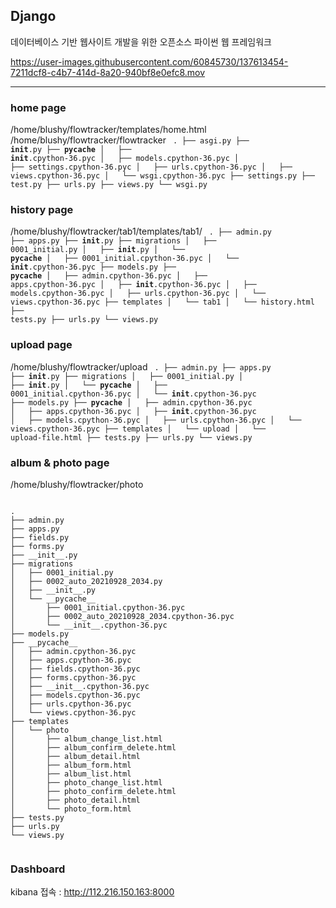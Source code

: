 ## Django
데이터베이스 기반 웹사이트 개발을 위한 오픈소스 파이썬 웹 프레임워크 

https://user-images.githubusercontent.com/60845730/137613454-7211dcf8-c4b7-414d-8a20-940bf8e0efc8.mov

---

### home page 
/home/blushy/flowtracker/templates/home.html
/home/blushy/flowtracker/flowtracker
<code/>
.
├── asgi.py
├── __init__.py
├── __pycache__
│   ├── __init__.cpython-36.pyc
│   ├── models.cpython-36.pyc
│   ├── settings.cpython-36.pyc
│   ├── urls.cpython-36.pyc
│   ├── views.cpython-36.pyc
│   └── wsgi.cpython-36.pyc
├── settings.py
├── test.py
├── urls.py
├── views.py
└── wsgi.py
</code>

### history page 
/home/blushy/flowtracker/tab1/templates/tab1/
<code/>
.
├── admin.py
├── apps.py
├── __init__.py
├── migrations
│   ├── 0001_initial.py
│   ├── __init__.py
│   └── __pycache__
│       ├── 0001_initial.cpython-36.pyc
│       └── __init__.cpython-36.pyc
├── models.py
├── __pycache__
│   ├── admin.cpython-36.pyc
│   ├── apps.cpython-36.pyc
│   ├── __init__.cpython-36.pyc
│   ├── models.cpython-36.pyc
│   ├── urls.cpython-36.pyc
│   └── views.cpython-36.pyc
├── templates
│   └── tab1
│       └── history.html
├── tests.py
├── urls.py
└── views.py
</code>

### upload page 
/home/blushy/flowtracker/upload
<code/>
.
├── admin.py
├── apps.py
├── __init__.py
├── migrations
│   ├── 0001_initial.py
│   ├── __init__.py
│   └── __pycache__
│       ├── 0001_initial.cpython-36.pyc
│       └── __init__.cpython-36.pyc
├── models.py
├── __pycache__
│   ├── admin.cpython-36.pyc
│   ├── apps.cpython-36.pyc
│   ├── __init__.cpython-36.pyc
│   ├── models.cpython-36.pyc
│   ├── urls.cpython-36.pyc
│   └── views.cpython-36.pyc
├── templates
│   └── upload
│       └── upload-file.html
├── tests.py
├── urls.py
└── views.py
</code>

### album & photo page 
/home/blushy/flowtracker/photo

<code/>
.
├── admin.py
├── apps.py
├── fields.py
├── forms.py
├── __init__.py
├── migrations
│   ├── 0001_initial.py
│   ├── 0002_auto_20210928_2034.py
│   ├── __init__.py
│   └── __pycache__
│       ├── 0001_initial.cpython-36.pyc
│       ├── 0002_auto_20210928_2034.cpython-36.pyc
│       └── __init__.cpython-36.pyc
├── models.py
├── __pycache__
│   ├── admin.cpython-36.pyc
│   ├── apps.cpython-36.pyc
│   ├── fields.cpython-36.pyc
│   ├── forms.cpython-36.pyc
│   ├── __init__.cpython-36.pyc
│   ├── models.cpython-36.pyc
│   ├── urls.cpython-36.pyc
│   └── views.cpython-36.pyc
├── templates
│   └── photo
│       ├── album_change_list.html
│       ├── album_confirm_delete.html
│       ├── album_detail.html
│       ├── album_form.html
│       ├── album_list.html
│       ├── photo_change_list.html
│       ├── photo_confirm_delete.html
│       ├── photo_detail.html
│       └── photo_form.html
├── tests.py
├── urls.py
└── views.py

</code>

### Dashboard
kibana 접속 : http://112.216.150.163:8000
